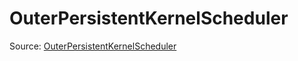 # OuterPersistentKernelScheduler

Source: [OuterPersistentKernelScheduler](../csrc/scheduler/normalization_outer.h#L28)
